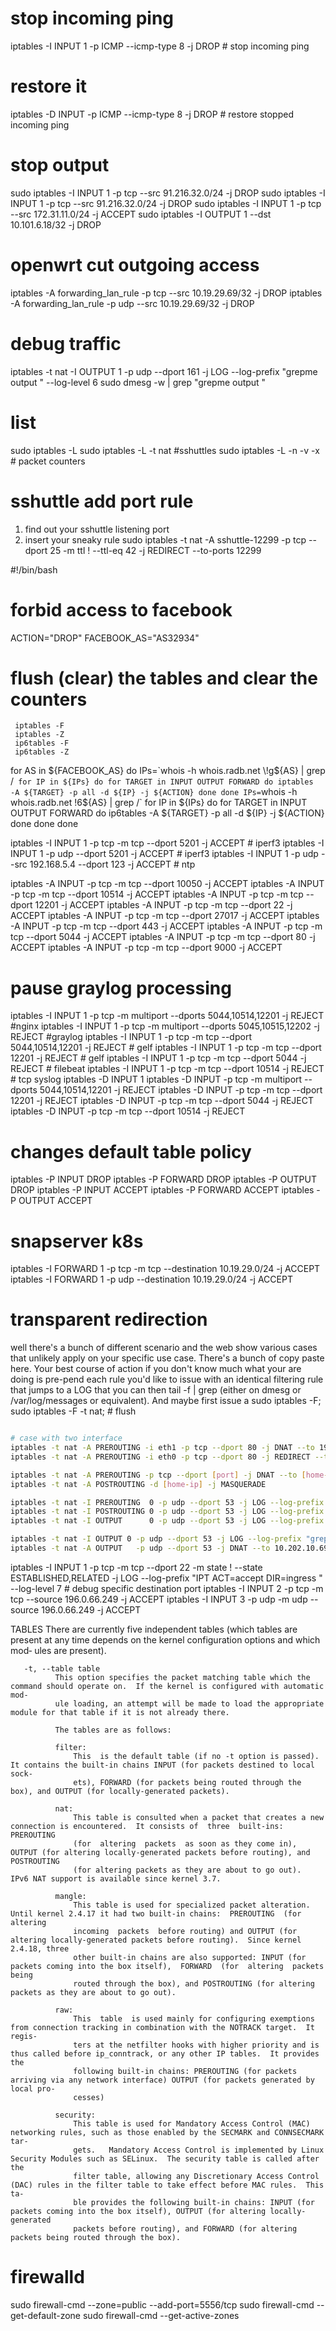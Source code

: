 # stop incoming ping
iptables -I INPUT 1 -p ICMP --icmp-type 8 -j DROP # stop incoming ping
# restore it
iptables -D INPUT   -p ICMP --icmp-type 8 -j DROP # restore stopped incoming ping

# stop output
sudo iptables -I INPUT 1 -p tcp --src 91.216.32.0/24 -j DROP
sudo iptables -I INPUT 1 -p tcp --src 91.216.32.0/24 -j DROP
sudo iptables -I INPUT 1 -p tcp --src 172.31.11.0/24 -j ACCEPT
sudo iptables -I OUTPUT 1 --dst 10.101.6.18/32 -j DROP



# openwrt cut outgoing access
iptables -A forwarding_lan_rule -p tcp --src 10.19.29.69/32 -j DROP
iptables -A forwarding_lan_rule -p udp --src 10.19.29.69/32 -j DROP

# debug traffic
iptables -t nat -I OUTPUT      1 -p udp --dport 161 -j LOG --log-prefix "grepme output "      --log-level 6
sudo dmesg -w | grep "grepme output "

# list
sudo iptables -L
sudo iptables -L -t nat #sshuttles
sudo iptables -L -n -v -x # packet counters

# sshuttle add port rule
1) find out your sshuttle listening port
2) insert your sneaky rule
sudo iptables -t nat -A sshuttle-12299 -p tcp --dport 25 -m ttl ! --ttl-eq 42 -j REDIRECT --to-ports 12299


#!/bin/bash
# forbid access to facebook
ACTION="DROP"
FACEBOOK_AS="AS32934"
# flush (clear) the tables and clear the counters
     iptables -F
     iptables -Z
     ip6tables -F
     ip6tables -Z
for AS in ${FACEBOOK_AS}
do
  IPs=`whois -h whois.radb.net \!g${AS} | grep /`
  for IP in ${IPs}
  do
    for TARGET in INPUT OUTPUT FORWARD
    do
           iptables  -A ${TARGET} -p all -d ${IP} -j ${ACTION}
    done
  done
  IPs=`whois -h whois.radb.net \!6${AS} | grep /`
  for IP in ${IPs}
  do
    for TARGET in INPUT OUTPUT FORWARD
    do
           ip6tables  -A ${TARGET} -p all -d ${IP} -j ${ACTION}
    done
  done
done


iptables -I INPUT 1 -p tcp -m tcp --dport 5201 -j ACCEPT # iperf3
iptables -I INPUT 1 -p udp        --dport 5201 -j ACCEPT # iperf3
iptables -I INPUT 1 -p udp --src 192.168.5.4 --dport 123 -j ACCEPT # ntp

iptables -A INPUT -p tcp -m tcp --dport 10050 -j ACCEPT
iptables -A INPUT -p tcp -m tcp --dport 10514 -j ACCEPT
iptables -A INPUT -p tcp -m tcp --dport 12201 -j ACCEPT
iptables -A INPUT -p tcp -m tcp --dport 22 -j ACCEPT
iptables -A INPUT -p tcp -m tcp --dport 27017 -j ACCEPT
iptables -A INPUT -p tcp -m tcp --dport 443 -j ACCEPT
iptables -A INPUT -p tcp -m tcp --dport 5044 -j ACCEPT
iptables -A INPUT -p tcp -m tcp --dport 80 -j ACCEPT
iptables -A INPUT -p tcp -m tcp --dport 9000 -j ACCEPT

# pause graylog processing
iptables -I INPUT 1 -p tcp -m multiport --dports 5044,10514,12201 -j REJECT #nginx
iptables -I INPUT 1 -p tcp -m multiport --dports 5045,10515,12202 -j REJECT #graylog
iptables -I INPUT 1 -p tcp -m tcp --dport 5044,10514,12201 -j REJECT # gelf
iptables -I INPUT 1 -p tcp -m tcp --dport 12201 -j REJECT # gelf
iptables -I INPUT 1 -p tcp -m tcp --dport 5044  -j REJECT # filebeat
iptables -I INPUT 1 -p tcp -m tcp --dport 10514 -j REJECT # tcp syslog
iptables -D INPUT 1
iptables -D INPUT   -p tcp -m multiport --dports 5044,10514,12201 -j REJECT
iptables -D INPUT   -p tcp -m tcp --dport 12201 -j REJECT
iptables -D INPUT   -p tcp -m tcp --dport 5044  -j REJECT
iptables -D INPUT   -p tcp -m tcp --dport 10514  -j REJECT

# changes default table policy
iptables -P INPUT DROP
iptables -P FORWARD DROP
iptables -P OUTPUT DROP
iptables -P INPUT ACCEPT
iptables -P FORWARD ACCEPT
iptables -P OUTPUT ACCEPT

# snapserver k8s
iptables -I FORWARD 1 -p tcp -m tcp --destination 10.19.29.0/24 -j ACCEPT
iptables -I FORWARD 1 -p udp --destination 10.19.29.0/24 -j ACCEPT

# transparent redirection
well there's a bunch of different scenario and the web show various cases that unlikely apply on your
specific use case. There's a bunch of copy paste here. Your best course of action if you don't
know much what your are doing is pre-pend each rule you'd like to issue with an identical filtering
rule that jumps to a LOG that you can then tail -f | grep (either on dmesg or /var/log/messages or
equivalent). And maybe first issue a
sudo iptables -F; sudo iptables -F -t nat; # flush
```sh

# case with two interface
iptables -t nat -A PREROUTING -i eth1 -p tcp --dport 80 -j DNAT --to 192.168.1.1:3128
iptables -t nat -A PREROUTING -i eth0 -p tcp --dport 80 -j REDIRECT --to-port 3128

iptables -t nat -A PREROUTING -p tcp --dport [port] -j DNAT --to [home-ip]:[port]
iptables -t nat -A POSTROUTING -d [home-ip] -j MASQUERADE

iptables -t nat -I PREROUTING  0 -p udp --dport 53 -j LOG --log-prefix "grepme prerouting "  --log-level 6
iptables -t nat -I POSTROUTING 0 -p udp --dport 53 -j LOG --log-prefix "grepme postrouting " --log-level 6
iptables -t nat -I OUTPUT      0 -p udp --dport 53 -j LOG --log-prefix "grepme output "      --log-level 6

iptables -t nat -I OUTPUT 0 -p udp --dport 53 -j LOG --log-prefix "grepme output "      --log-level 6
iptables -t nat -A OUTPUT   -p udp --dport 53 -j DNAT --to 10.202.10.69:5353 # <-- this redirect to dnsmasq worked for me
```

iptables -I INPUT 1 -p tcp -m tcp --dport 22 -m state ! --state ESTABLISHED,RELATED -j LOG --log-prefix "IPT ACT=accept DIR=ingress " --log-level 7 # debug specific destination port
iptables -I INPUT 2 -p tcp -m tcp --source 196.0.66.249 -j ACCEPT
iptables -I INPUT 3 -p udp -m udp --source 196.0.66.249 -j ACCEPT

TABLES
       There  are currently five independent tables (which tables are present at any time depends on the kernel configuration options and which mod‐
       ules are present).

       -t, --table table
              This option specifies the packet matching table which the command should operate on.  If the kernel is configured with automatic  mod‐
              ule loading, an attempt will be made to load the appropriate module for that table if it is not already there.

              The tables are as follows:

              filter:
                  This  is the default table (if no -t option is passed). It contains the built-in chains INPUT (for packets destined to local sock‐
                  ets), FORWARD (for packets being routed through the box), and OUTPUT (for locally-generated packets).

              nat:
                  This table is consulted when a packet that creates a new connection is encountered.  It consists of  three  built-ins:  PREROUTING
                  (for  altering  packets  as soon as they come in), OUTPUT (for altering locally-generated packets before routing), and POSTROUTING
                  (for altering packets as they are about to go out).  IPv6 NAT support is available since kernel 3.7.

              mangle:
                  This table is used for specialized packet alteration.  Until kernel 2.4.17 it had two built-in chains:  PREROUTING  (for  altering
                  incoming  packets  before routing) and OUTPUT (for altering locally-generated packets before routing).  Since kernel 2.4.18, three
                  other built-in chains are also supported: INPUT (for packets coming into the box itself),  FORWARD  (for  altering  packets  being
                  routed through the box), and POSTROUTING (for altering packets as they are about to go out).

              raw:
                  This  table  is used mainly for configuring exemptions from connection tracking in combination with the NOTRACK target.  It regis‐
                  ters at the netfilter hooks with higher priority and is thus called before ip_conntrack, or any other IP tables.  It provides  the
                  following built-in chains: PREROUTING (for packets arriving via any network interface) OUTPUT (for packets generated by local pro‐
                  cesses)

              security:
                  This table is used for Mandatory Access Control (MAC) networking rules, such as those enabled by the SECMARK and CONNSECMARK  tar‐
                  gets.   Mandatory Access Control is implemented by Linux Security Modules such as SELinux.  The security table is called after the
                  filter table, allowing any Discretionary Access Control (DAC) rules in the filter table to take effect before MAC rules.  This ta‐
                  ble provides the following built-in chains: INPUT (for packets coming into the box itself), OUTPUT (for altering locally-generated
                  packets before routing), and FORWARD (for altering packets being routed through the box).


# firewalld
sudo firewall-cmd --zone=public --add-port=5556/tcp
sudo firewall-cmd --get-default-zone
sudo firewall-cmd --get-active-zones
